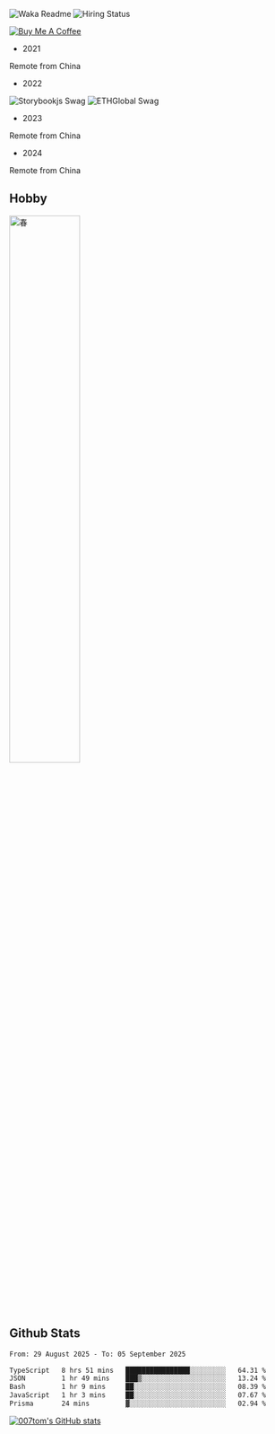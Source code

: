 ![Waka Readme](https://github.com/007tom/007tom/workflows/Waka%20Readme/badge.svg)
![Hiring Status](https://img.shields.io/badge/Hireable-true-green)
<!-- ### Hi there 👋🏿 -->

<!--
**007tom/007tom** is a ✨ _special_ ✨ repository because its `README.md` (this file) appears on your GitHub profile.

Here are some ideas to get you started:
-->

<!--
- 🔭 I’m currently working on [SoftMaple](https://github.com/SoftMaple):
-->

<!-- - 🌱 I’m currently learning ...  -->
<!-- - 👯 I’m looking for ... -->
<!-- - 🤔 I’m looking for help with Javascript AST or Parser ... -->
<!-- - 💬 Ask me about ... -->
<!-- - 📫 How to reach me: ... -->
<!-- - 😄 Pronouns: ... -->
<!-- - ⚡ Fun fact: ... -->
<!--
-->

[![Buy Me A Coffee](https://img.buymeacoffee.com/button-api/?text=Buy%20me%20a%20coffee&emoji=☕&slug=zhyd1997&button_colour=FFDD00&font_colour=000000&font_family=Cookie&outline_colour=000000&coffee_colour=ffffff)](https://www.buymeacoffee.com/zhyd1997)

- 2021

Remote from China

- 2022

<img src="https://ik.imagekit.io/1winv85cn8g/swag/storybook-swag_6F_gmDbeK.jpeg?updatedAt=1678764897248" alt="Storybookjs Swag" />
<img src="https://ik.imagekit.io/1winv85cn8g/swag/ETH_Global-swag__0QLMCmXr.jpeg?updatedAt=1678765174440" alt="ETHGlobal Swag" />

- 2023

Remote from China

- 2024

Remote from China

## Hobby

<!-- ![无可奈何花落去](https://user-images.githubusercontent.com/31362988/209493865-4109f59e-6877-46e8-a590-3bdff438b4d4.jpg) -->
<!-- ![春](https://ik.imagekit.io/1winv85cn8g/spring_calligraphy_5kk6oyYsK.jpg?updatedAt=1678526373158) -->
<img src="https://ik.imagekit.io/1winv85cn8g/spring_calligraphy_5kk6oyYsK.jpg?updatedAt=1678526373158" width="50%" height="50%" alt="春" />

## Github Stats

<!--START_SECTION:waka-->

```txt
From: 29 August 2025 - To: 05 September 2025

TypeScript   8 hrs 51 mins   ████████████████░░░░░░░░░   64.31 %
JSON         1 hr 49 mins    ███▒░░░░░░░░░░░░░░░░░░░░░   13.24 %
Bash         1 hr 9 mins     ██░░░░░░░░░░░░░░░░░░░░░░░   08.39 %
JavaScript   1 hr 3 mins     ██░░░░░░░░░░░░░░░░░░░░░░░   07.67 %
Prisma       24 mins         ▓░░░░░░░░░░░░░░░░░░░░░░░░   02.94 %
```

<!--END_SECTION:waka-->


[![007tom's GitHub stats](https://github-readme-stats.vercel.app/api?username=zhyd1997&count_private=true&show_icons=true&theme=react)
](https://github.com/anuraghazra/github-readme-stats)
